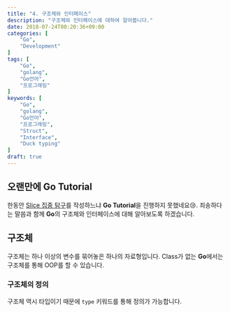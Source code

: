```yaml
---
title: "4. 구조체와 인터페이스"
description: "구조체와 인터페이스에 대하여 알아봅니다."
date: 2018-07-24T00:20:36+09:00
categories: [
    "Go",
    "Development"
]
tags: [
    "Go",
    "golang",
    "Go언어",
    "프로그래밍"
]
keywords: [
    "Go",
    "golang",
    "Go언어",
    "프로그래밍",
    "Struct",
    "Interface",
    "Duck typing"
]
draft: true
---
```


## 오랜만에 **Go Tutorial**
한동안 [Slice 집중 탐구](//2018-07-18/slice-집중-탐구)를 작성하느냐 **Go Tutorial**을 진행하지 못했네요:cry:. 죄송하다는 말씀과 함께 **Go**의 구조체와 인터페이스에 대해 알아보도록 하겠습니다.

## 구조체
구조체는 하나 이상의 변수를 묶어놓은 하나의 자료형입니다. Class가 없는 **Go**에서는 구조체를 통해 OOP를 할 수 있습니다.

### 구조체의 정의
구조체 역시 타입이기 때문에 `type` 키워드를 통해 정의가 가능합니다.